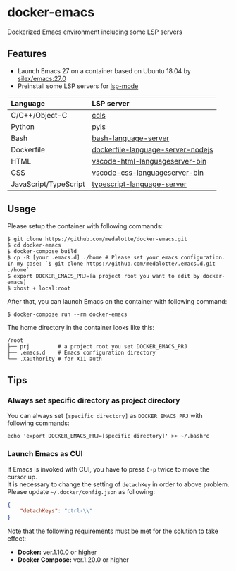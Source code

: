 # docker-emacs
Dockerized Emacs environment including some LSP servers

## Features
- Launch Emacs 27 on a container based on Ubuntu 18.04 by [silex/emacs:27.0](https://github.com/Silex/docker-emacs/blob/master/27.0/ubuntu/18.04/Dockerfile)
- Preinstall some LSP servers for [lsp-mode](https://github.com/emacs-lsp/lsp-mode)

| Language              | LSP server                                                                                             |
|:----------------------|:-------------------------------------------------------------------------------------------------------|
| C/C++/Object-C        | [ccls](https://github.com/MaskRay/ccls)                                                                |
| Python                | [pyls](https://github.com/palantir/python-language-server)                                             |
| Bash                  | [bash-language-server](https://github.com/bash-lsp/bash-language-server)                               |
| Dockerfile            | [dockerfile-language-server-nodejs](https://github.com/rcjsuen/dockerfile-language-server-nodejs)      |
| HTML                  | [vscode-html-languageserver-bin](https://github.com/vscode-langservers/vscode-html-languageserver-bin) |
| CSS                   | [vscode-css-languageserver-bin](https://github.com/vscode-langservers/vscode-css-languageserver-bin)   |
| JavaScript/TypeScript | [typescript-language-server](https://github.com/theia-ide/typescript-language-server)                  |

## Usage
Please setup the container with following commands:

```shell
$ git clone https://github.com/medalotte/docker-emacs.git
$ cd docker-emacs
$ docker-compose build
$ cp -R [your .emacs.d] ./home # Please set your emacs configuration. In my case: `$ git clone https://github.com/medalotte/.emacs.d.git ./home`
$ export DOCKER_EMACS_PRJ=[a project root you want to edit by docker-emacs]
$ xhost + local:root
```

After that, you can launch Emacs on the container with following command:

```shell
$ docker-compose run --rm docker-emacs
```

The home directory in the container looks like this:

```shell
/root
├── prj         # a project root you set DOCKER_EMACS_PRJ
├── .emacs.d    # Emacs configuration directory
└── .Xauthority # for X11 auth
```

## Tips
### Always set specific directory as project directory
You can always set `[specific directory]` as `DOCKER_EMACS_PRJ` with following commands:

```shell
echo 'export DOCKER_EMACS_PRJ=[specific directory]' >> ~/.bashrc
```

### Launch Emacs as CUI
If Emacs is invoked with CUI, you have to press `C-p` twice to move the cursor up.  
It is necessary to change the setting of `detachKey` in order to above problem.  
Please update `~/.docker/config.json` as following:

```json
{
    "detachKeys": "ctrl-\\"
}
```

Note that the following requirements must be met for the solution to take effect:

- **Docker:** ver.1.10.0 or higher
- **Docker Compose:** ver.1.20.0 or higher
